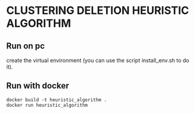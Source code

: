 # CLUSTERING DELETION HEURISTIC ALGORITHM

## Run on pc ##

create the virtual environment (you can use the script install_env.sh to do it).

## Run with docker ##

```console
docker build -t heuristic_algorithm .
docker run heuristic_algorithm
```
